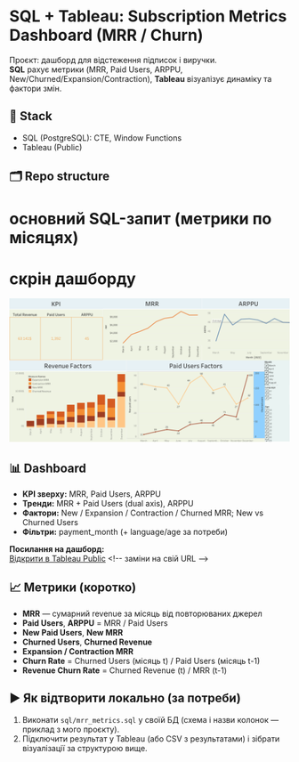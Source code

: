 # SQL + Tableau: Subscription Metrics Dashboard (MRR / Churn)

Проєкт: дашборд для відстеження підписок і виручки.  
**SQL** рахує метрики (MRR, Paid Users, ARPPU, New/Churned/Expansion/Contraction), **Tableau** візуалізує динаміку та фактори змін.

## 🔧 Stack
- SQL (PostgreSQL): CTE, Window Functions
- Tableau (Public)

## 🗂️ Repo structure
# основний SQL-запит (метрики по місяцях)

# скрін дашборду
![Dashboard Screenshot](tableau/Dashboard.png)

## 📊 Dashboard
- **KPI зверху:** MRR, Paid Users, ARPPU
- **Тренди:** MRR + Paid Users (dual axis), ARPPU
- **Фактори:** New / Expansion / Contraction / Churned MRR; New vs Churned Users
- **Фільтри:** payment_month (+ language/age за потреби)

**Посилання на дашборд:**  
[Відкрити в Tableau Public]([https://public.tableau.com/app/profile/your_profile/viz/mrr_dashboard](https://public.tableau.com/views/Revenuemetrics_17580548664470/Dashboard?:language=en-US&:sid=&:redirect=auth&:display_count=n&:origin=viz_share_link))  <!-- заміни на свій URL -->

## 📈 Метрики (коротко)
- **MRR** — сумарний revenue за місяць від повторюваних джерел
- **Paid Users**, **ARPPU** = MRR / Paid Users
- **New Paid Users**, **New MRR**
- **Churned Users**, **Churned Revenue**
- **Expansion / Contraction MRR**
- **Churn Rate** = Churned Users (місяць t) / Paid Users (місяць t-1)
- **Revenue Churn Rate** = Churned Revenue (t) / MRR (t-1)

## ▶️ Як відтворити локально (за потреби)
1) Виконати `sql/mrr_metrics.sql` у своїй БД (схема і назви колонок — приклад з мого проєкту).  
2) Підключити результат у Tableau (або CSV з результатами) і зібрати візуалізації за структурою вище.
